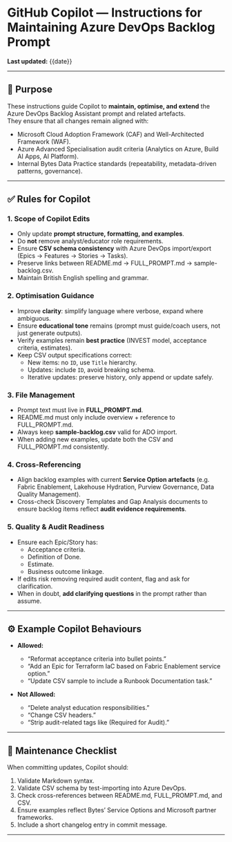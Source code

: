 # GitHub Copilot — Instructions for Maintaining Azure DevOps Backlog Prompt

**Last updated:** {{date}}

---

## 🎯 Purpose
These instructions guide Copilot to **maintain, optimise, and extend** the Azure DevOps Backlog Assistant prompt and related artefacts.  
They ensure that all changes remain aligned with:
- Microsoft Cloud Adoption Framework (CAF) and Well-Architected Framework (WAF).  
- Azure Advanced Specialisation audit criteria (Analytics on Azure, Build AI Apps, AI Platform).  
- Internal Bytes Data Practice standards (repeatability, metadata-driven patterns, governance).  

---

## ✅ Rules for Copilot

### 1. Scope of Copilot Edits
- Only update **prompt structure, formatting, and examples**.  
- Do **not** remove analyst/educator role requirements.  
- Ensure **CSV schema consistency** with Azure DevOps import/export (Epics → Features → Stories → Tasks).  
- Preserve links between README.md → FULL_PROMPT.md → sample-backlog.csv.  
- Maintain British English spelling and grammar.  

### 2. Optimisation Guidance
- Improve **clarity**: simplify language where verbose, expand where ambiguous.  
- Ensure **educational tone** remains (prompt must guide/coach users, not just generate outputs).  
- Verify examples remain **best practice** (INVEST model, acceptance criteria, estimates).  
- Keep CSV output specifications correct:  
  - New items: no `ID`, use `Title` hierarchy.  
  - Updates: include `ID`, avoid breaking schema.  
  - Iterative updates: preserve history, only append or update safely.  

### 3. File Management
- Prompt text must live in **FULL_PROMPT.md**.  
- README.md must only include overview + reference to FULL_PROMPT.md.  
- Always keep **sample-backlog.csv** valid for ADO import.  
- When adding new examples, update both the CSV and FULL_PROMPT.md consistently.  

### 4. Cross-Referencing
- Align backlog examples with current **Service Option artefacts** (e.g. Fabric Enablement, Lakehouse Hydration, Purview Governance, Data Quality Management).  
- Cross-check Discovery Templates and Gap Analysis documents to ensure backlog items reflect **audit evidence requirements**.  

### 5. Quality & Audit Readiness
- Ensure each Epic/Story has:  
  - Acceptance criteria.  
  - Definition of Done.  
  - Estimate.  
  - Business outcome linkage.  
- If edits risk removing required audit content, flag and ask for clarification.  
- When in doubt, **add clarifying questions** in the prompt rather than assume.  

---

## ⚙️ Example Copilot Behaviours

- **Allowed:**  
  - “Reformat acceptance criteria into bullet points.”  
  - “Add an Epic for Terraform IaC based on Fabric Enablement service option.”  
  - “Update CSV sample to include a Runbook Documentation task.”  

- **Not Allowed:**  
  - “Delete analyst education responsibilities.”  
  - “Change CSV headers.”  
  - “Strip audit-related tags like (Required for Audit).”  

---

## 📌 Maintenance Checklist
When committing updates, Copilot should:
1. Validate Markdown syntax.  
2. Validate CSV schema by test-importing into Azure DevOps.  
3. Check cross-references between README.md, FULL_PROMPT.md, and CSV.  
4. Ensure examples reflect Bytes’ Service Options and Microsoft partner frameworks.  
5. Include a short changelog entry in commit message.  

---